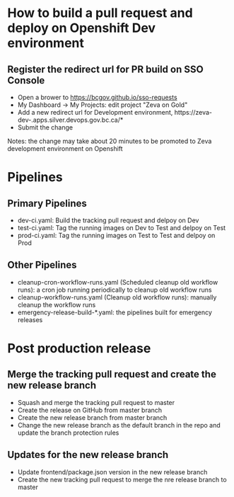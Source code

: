 # How to build a pull request and deploy on Openshift Dev environment

## Register the redirect url for PR build on SSO Console

- Open a brower to https://bcgov.github.io/sso-requests
- My Dashboard -> My Projects: edit project "Zeva on Gold"
- Add a new redirect url for Development environment, https://zeva-dev-<pr number>.apps.silver.devops.gov.bc.ca/\*
- Submit the change

Notes: the change may take about 20 minutes to be promoted to Zeva development environment on Openshift

# Pipelines

## Primary Pipelines

- dev-ci.yaml: Build the tracking pull request and delpoy on Dev
- test-ci.yaml: Tag the running images on Dev to Test and delpoy on Test
- prod-ci.yaml: Tag the running images on Test to Test and delpoy on Prod

## Other Pipelines

- cleanup-cron-workflow-runs.yaml (Scheduled cleanup old workflow runs): a cron job running periodically to cleanup old workflow runs
- cleanup-workflow-runs.yaml (Cleanup old workflow runs): manually cleanup the workflow runs
- emergency-release-build-\*.yaml: the pipelines built for emergency releases

# Post production release

## Merge the tracking pull request and create the new release branch

- Squash and merge the tracking pull request to master
- Create the release on GitHub from master branch
- Create the new release branch from master branch
- Change the new release branch as the default branch in the repo and update the branch protection rules

## Updates for the new release branch

- Update frontend/package.json version in the new release branch
- Create the new tracking pull request to merge the nre release branch to master
